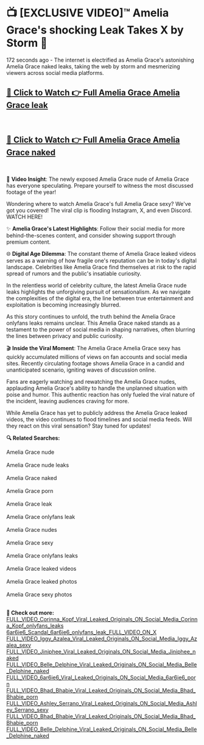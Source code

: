 # 📺 [EXCLUSIVE VIDEO]™ Amelia Grace's shocking Leak Takes X by Storm 🚀

172 seconds ago - The internet is electrified as Amelia Grace's astonishing Amelia Grace naked leaks, taking the web by storm and mesmerizing viewers across social media platforms.

<h2><a href="https://github-6l9.pages.dev/link1">🔗 Click to Watch 👉 Full Amelia Grace Amelia Grace leak</a></h2><br>
<h2><a href="https://github-6l9.pages.dev/link2">🔗 Click to Watch 👉 Full Amelia Grace Amelia Grace naked</a></h2><br>

🎥 **Video Insight**: The newly exposed Amelia Grace nude of Amelia Grace has everyone speculating. Prepare yourself to witness the most discussed footage of the year!

Wondering where to watch Amelia Grace's full Amelia Grace sexy? We've got you covered! The viral clip is flooding Instagram, X, and even Discord. WATCH HERE!

✨ **Amelia Grace's Latest Highlights**: Follow their social media for more behind-the-scenes content, and consider showing support through premium content.

🌐 **Digital Age Dilemma**: The constant theme of Amelia Grace leaked videos serves as a warning of how fragile one's reputation can be in today's digital landscape. Celebrities like Amelia Grace find themselves at risk to the rapid spread of rumors and the public's insatiable curiosity.

In the relentless world of celebrity culture, the latest Amelia Grace nude leaks highlights the unforgiving pursuit of sensationalism. As we navigate the complexities of the digital era, the line between true entertainment and exploitation is becoming increasingly blurred.

As this story continues to unfold, the truth behind the Amelia Grace onlyfans leaks remains unclear. This Amelia Grace naked stands as a testament to the power of social media in shaping narratives, often blurring the lines between privacy and public curiosity.

🎬 **Inside the Viral Moment**: The Amelia Grace Amelia Grace sexy has quickly accumulated millions of views on fan accounts and social media sites. Recently circulating footage shows Amelia Grace in a candid and unanticipated scenario, igniting waves of discussion online.

Fans are eagerly watching and rewatching the Amelia Grace nudes, applauding Amelia Grace's ability to handle the unplanned situation with poise and humor. This authentic reaction has only fueled the viral nature of the incident, leaving audiences craving for more.

While Amelia Grace has yet to publicly address the Amelia Grace leaked videos, the video continues to flood timelines and social media feeds. Will they react on this viral sensation? Stay tuned for updates!

<strong>🔍 Related Searches:</strong>

Amelia Grace nude
<br><br>
Amelia Grace nude leaks
<br><br>
Amelia Grace naked
<br><br>
Amelia Grace porn
<br><br>
Amelia Grace leak
<br><br>
Amelia Grace onlyfans leak
<br><br>
Amelia Grace nudes
<br><br>
Amelia Grace sexy
<br><br>
Amelia Grace onlyfans leaks
<br><br>
Amelia Grace leaked videos
<br><br>
Amelia Grace leaked photos
<br><br>
Amelia Grace sexy photos
<br><br>



<strong>🔗 Check out more:</strong><br>
<a href="./FULL_VIDEO_Corinna_Kopf_Viral_Leaked_Originals_ON_Social_Media_Corinna_Kopf_onlyfans_leaks.md">FULL_VIDEO_Corinna_Kopf_Viral_Leaked_Originals_ON_Social_Media_Corinna_Kopf_onlyfans_leaks</a><br>
<a href="./6ar6ie6_Scandal_6ar6ie6_onlyfans_leak_FULL_VIDEO_ON_X.md">6ar6ie6_Scandal_6ar6ie6_onlyfans_leak_FULL_VIDEO_ON_X</a><br>
<a href="./FULL_VIDEO_Iggy_Azalea_Viral_Leaked_Originals_ON_Social_Media_Iggy_Azalea_sexy.md">FULL_VIDEO_Iggy_Azalea_Viral_Leaked_Originals_ON_Social_Media_Iggy_Azalea_sexy</a><br>
<a href="./FULL_VIDEO_Jiniphee_Viral_Leaked_Originals_ON_Social_Media_Jiniphee_naked.md">FULL_VIDEO_Jiniphee_Viral_Leaked_Originals_ON_Social_Media_Jiniphee_naked</a><br>
<a href="./FULL_VIDEO_Belle_Delphine_Viral_Leaked_Originals_ON_Social_Media_Belle_Delphine_naked.md">FULL_VIDEO_Belle_Delphine_Viral_Leaked_Originals_ON_Social_Media_Belle_Delphine_naked</a><br>
<a href="./FULL_VIDEO_6ar6ie6_Viral_Leaked_Originals_ON_Social_Media_6ar6ie6_porn.md">FULL_VIDEO_6ar6ie6_Viral_Leaked_Originals_ON_Social_Media_6ar6ie6_porn</a><br>
<a href="./FULL_VIDEO_Bhad_Bhabie_Viral_Leaked_Originals_ON_Social_Media_Bhad_Bhabie_porn.md">FULL_VIDEO_Bhad_Bhabie_Viral_Leaked_Originals_ON_Social_Media_Bhad_Bhabie_porn</a><br>
<a href="./FULL_VIDEO_Ashley_Serrano_Viral_Leaked_Originals_ON_Social_Media_Ashley_Serrano_sexy.md">FULL_VIDEO_Ashley_Serrano_Viral_Leaked_Originals_ON_Social_Media_Ashley_Serrano_sexy</a><br>
<a href="./FULL_VIDEO_Bhad_Bhabie_Viral_Leaked_Originals_ON_Social_Media_Bhad_Bhabie_porn.md">FULL_VIDEO_Bhad_Bhabie_Viral_Leaked_Originals_ON_Social_Media_Bhad_Bhabie_porn</a><br>
<a href="./FULL_VIDEO_Belle_Delphine_Viral_Leaked_Originals_ON_Social_Media_Belle_Delphine_naked.md">FULL_VIDEO_Belle_Delphine_Viral_Leaked_Originals_ON_Social_Media_Belle_Delphine_naked</a><br>
